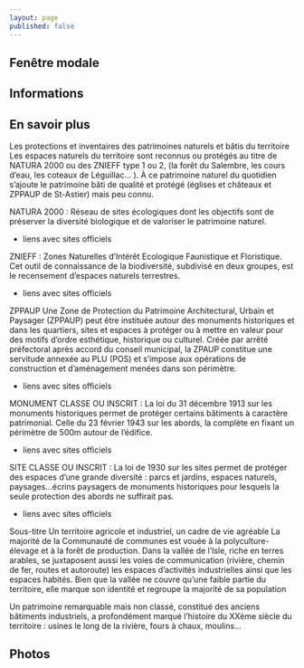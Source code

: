 ```yaml
---
layout: page
published: false
---
```


## Fenêtre modale

## Informations

## En savoir plus

Les protections et inventaires des patrimoines naturels et bâtis du territoire 
Les espaces naturels du territoire sont reconnus ou protégés au titre de NATURA 2000 ou des ZNIEFF type 1 ou 2, (la forêt du Salembre, les cours d’eau, les coteaux de Léguillac… ). À ce patrimoine naturel du quotidien s’ajoute le patrimoine bâti de qualité et protégé (églises et châteaux et ZPPAUP de St-Astier) mais peu connu.  

NATURA 2000 : Réseau de sites écologiques dont les objectifs sont de préserver la diversité biologique et de valoriser le patrimoine naturel.
+ liens avec sites officiels

ZNIEFF : Zones Naturelles d’Intérêt Ecologique Faunistique et Floristique. Cet outil de connaissance de la biodiversité, subdivisé en deux groupes, est le recensement d’espaces naturels terrestres.
+ liens avec sites officiels

ZPPAUP 
Une  Zone de Protection du Patrimoine Architectural, Urbain et Paysager (ZPPAUP) peut être instituée autour des monuments historiques et dans les quartiers, sites et espaces à protéger ou à mettre en valeur pour des motifs d’ordre esthétique, historique ou culturel.
Créée par arrêté préfectoral après accord du conseil municipal, la ZPAUP constitue une servitude annexée au PLU (POS) et s’impose aux opérations de construction et d’aménagement menées dans son périmètre.
+ liens avec sites officiels

MONUMENT CLASSE OU INSCRIT : La loi du 31 décembre 1913 sur les monuments historiques permet de protéger certains bâtiments à caractère patrimonial. Celle du 23 février 1943 sur les abords, la complète en fixant un périmètre de 500m autour de l’édifice.
+ liens avec sites officiels

SITE CLASSE OU INSCRIT : La loi de 1930 sur les sites permet de protéger des espaces d’une grande diversité : parcs et jardins, espaces naturels, paysages…écrins paysagers de monuments historiques pour lesquels la seule protection des abords ne suffirait pas.
+ liens avec sites officiels


Sous-titre  Un territoire agricole et industriel, un cadre de vie agréable
La majorité de la Communauté de communes est vouée à la polyculture-élevage et à la forêt de production.
Dans la vallée de l’Isle, riche en terres arables, se juxtaposent aussi les voies de communication (rivière, chemin de fer, routes et autoroute)  les espaces d’activités industrielles ainsi que les espaces habités. Bien que la vallée ne couvre qu’une faible partie du territoire, elle marque son identité et regroupe la majorité de sa population 

Un patrimoine remarquable mais non classé, constitué des anciens bâtiments industriels, a profondément marqué l’histoire du XXème siècle du territoire : usines le long de la rivière, fours à chaux, moulins…

## Photos